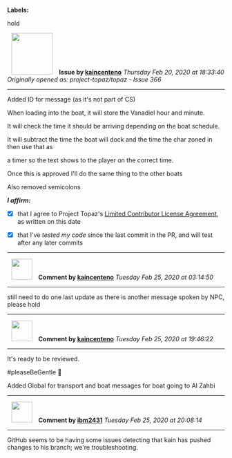 **Labels:**

hold



<a href="https://github.com/kaincenteno"><img src="https://avatars3.githubusercontent.com/u/26943220?v=4" width="96" height="96" hspace="10"></img></a> **Issue by [kaincenteno](https://github.com/kaincenteno)**
_Thursday Feb 20, 2020 at 18:33:40_
_Originally opened as: project-topaz/topaz - Issue 366_

----

Added ID for message (as it's not part of CS)
When loading into the boat, it will store the Vanadiel hour and minute.
It will check the time it should be arriving depending on the boat schedule.
It will subtract the time the boat will dock and the time the char zoned in then use that as
a timer so the text shows to the player on the correct time.
Once this is approved I'll do the same thing to the other boats
Also removed semicolons

<!-- place 'x' mark between square [] brackets to affirm: -->
**_I affirm:_**
- [x] that I agree to Project Topaz's [Limited Contributor License Agreement](https://github.com/project-topaz/topaz/blob/master/CONTRIBUTOR_AGREEMENT.md), as written on this date
- [x] that I've _tested my code_ since the last commit in the PR, and will test after any later commits




----
<a href="https://github.com/kaincenteno"><img src="https://avatars3.githubusercontent.com/u/26943220?v=4" width="48" height="48" hspace="10"></img></a> **Comment by [kaincenteno](https://github.com/kaincenteno)**
_Tuesday Feb 25, 2020 at 03:14:50_

----

still need to do one last update as there is another message spoken by NPC, please hold


----
<a href="https://github.com/kaincenteno"><img src="https://avatars3.githubusercontent.com/u/26943220?v=4" width="48" height="48" hspace="10"></img></a> **Comment by [kaincenteno](https://github.com/kaincenteno)**
_Tuesday Feb 25, 2020 at 19:46:22_

----

It's ready to be reviewed.
#pleaseBeGentle :rofl: 
Added Global for transport and boat messages for boat going to Al Zahbi


----
<a href="https://github.com/ibm2431"><img src="https://avatars3.githubusercontent.com/u/13112942?v=4" width="48" height="48" hspace="10"></img></a> **Comment by [ibm2431](https://github.com/ibm2431)**
_Tuesday Feb 25, 2020 at 20:08:14_

----

GitHub seems to be having some issues detecting that kain has pushed changes to his branch; we're troubleshooting.
